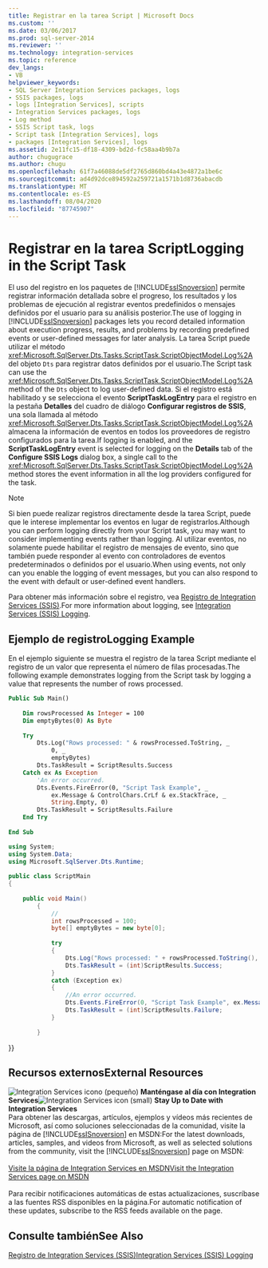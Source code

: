 ```yaml
---
title: Registrar en la tarea Script | Microsoft Docs
ms.custom: ''
ms.date: 03/06/2017
ms.prod: sql-server-2014
ms.reviewer: ''
ms.technology: integration-services
ms.topic: reference
dev_langs:
- VB
helpviewer_keywords:
- SQL Server Integration Services packages, logs
- SSIS packages, logs
- logs [Integration Services], scripts
- Integration Services packages, logs
- Log method
- SSIS Script task, logs
- Script task [Integration Services], logs
- packages [Integration Services], logs
ms.assetid: 2e11fc15-df18-4309-bd2d-fc58aa4b9b7a
author: chugugrace
ms.author: chugu
ms.openlocfilehash: 61f7a46088de5df2765d860bd4a43e4872a1be6c
ms.sourcegitcommit: ad4d92dce894592a259721a1571b1d8736abacdb
ms.translationtype: MT
ms.contentlocale: es-ES
ms.lasthandoff: 08/04/2020
ms.locfileid: "87745907"
---
```

# <a name="logging-in-the-script-task"></a><span data-ttu-id="4a8a0-102">Registrar en la tarea Script</span><span class="sxs-lookup"><span data-stu-id="4a8a0-102">Logging in the Script Task</span></span>
  <span data-ttu-id="4a8a0-103">El uso del registro en los paquetes de [!INCLUDE[ssISnoversion](../../../includes/ssisnoversion-md.md)] permite registrar información detallada sobre el progreso, los resultados y los problemas de ejecución al registrar eventos predefinidos o mensajes definidos por el usuario para su análisis posterior.</span><span class="sxs-lookup"><span data-stu-id="4a8a0-103">The use of logging in [!INCLUDE[ssISnoversion](../../../includes/ssisnoversion-md.md)] packages lets you record detailed information about execution progress, results, and problems by recording predefined events or user-defined messages for later analysis.</span></span> <span data-ttu-id="4a8a0-104">La tarea Script puede utilizar el método <xref:Microsoft.SqlServer.Dts.Tasks.ScriptTask.ScriptObjectModel.Log%2A> del objeto `Dts` para registrar datos definidos por el usuario.</span><span class="sxs-lookup"><span data-stu-id="4a8a0-104">The Script task can use the <xref:Microsoft.SqlServer.Dts.Tasks.ScriptTask.ScriptObjectModel.Log%2A> method of the `Dts` object to log user-defined data.</span></span> <span data-ttu-id="4a8a0-105">Si el registro está habilitado y se selecciona el evento **ScriptTaskLogEntry** para el registro en la pestaña **Detalles** del cuadro de diálogo **Configurar registros de SSIS**, una sola llamada al método <xref:Microsoft.SqlServer.Dts.Tasks.ScriptTask.ScriptObjectModel.Log%2A> almacena la información de eventos en todos los proveedores de registro configurados para la tarea.</span><span class="sxs-lookup"><span data-stu-id="4a8a0-105">If logging is enabled, and the **ScriptTaskLogEntry** event is selected for logging on the **Details** tab of the **Configure SSIS Logs** dialog box, a single call to the <xref:Microsoft.SqlServer.Dts.Tasks.ScriptTask.ScriptObjectModel.Log%2A> method stores the event information in all the log providers configured for the task.</span></span>  
  
> [!NOTE]  
>  <span data-ttu-id="4a8a0-106">Si bien puede realizar registros directamente desde la tarea Script, puede que le interese implementar los eventos en lugar de registrarlos.</span><span class="sxs-lookup"><span data-stu-id="4a8a0-106">Although you can perform logging directly from your Script task, you may want to consider implementing events rather than logging.</span></span> <span data-ttu-id="4a8a0-107">Al utilizar eventos, no solamente puede habilitar el registro de mensajes de evento, sino que también puede responder al evento con controladores de eventos predeterminados o definidos por el usuario.</span><span class="sxs-lookup"><span data-stu-id="4a8a0-107">When using events, not only can you enable the logging of event messages, but you can also respond to the event with default or user-defined event handlers.</span></span>  
  
 <span data-ttu-id="4a8a0-108">Para obtener más información sobre el registro, vea [Registro de Integration Services &#40;SSIS&#41;](../../performance/integration-services-ssis-logging.md).</span><span class="sxs-lookup"><span data-stu-id="4a8a0-108">For more information about logging, see [Integration Services &#40;SSIS&#41; Logging](../../performance/integration-services-ssis-logging.md).</span></span>  
  
## <a name="logging-example"></a><span data-ttu-id="4a8a0-109">Ejemplo de registro</span><span class="sxs-lookup"><span data-stu-id="4a8a0-109">Logging Example</span></span>  
 <span data-ttu-id="4a8a0-110">En el ejemplo siguiente se muestra el registro de la tarea Script mediante el registro de un valor que representa el número de filas procesadas.</span><span class="sxs-lookup"><span data-stu-id="4a8a0-110">The following example demonstrates logging from the Script task by logging a value that represents the number of rows processed.</span></span>  
  
```vb  
Public Sub Main()  
  
    Dim rowsProcessed As Integer = 100  
    Dim emptyBytes(0) As Byte  
  
    Try  
        Dts.Log("Rows processed: " & rowsProcessed.ToString, _  
            0, _  
            emptyBytes)  
        Dts.TaskResult = ScriptResults.Success  
    Catch ex As Exception  
        'An error occurred.  
        Dts.Events.FireError(0, "Script Task Example", _  
            ex.Message & ControlChars.CrLf & ex.StackTrace, _  
            String.Empty, 0)  
        Dts.TaskResult = ScriptResults.Failure  
    End Try  
  
End Sub  
```  
  
```csharp  
using System;  
using System.Data;  
using Microsoft.SqlServer.Dts.Runtime;  
  
public class ScriptMain  
{  
  
    public void Main()  
        {  
            //  
            int rowsProcessed = 100;  
            byte[] emptyBytes = new byte[0];  
  
            try  
            {  
                Dts.Log("Rows processed: " + rowsProcessed.ToString(), 0, emptyBytes);  
                Dts.TaskResult = (int)ScriptResults.Success;  
            }  
            catch (Exception ex)  
            {  
                //An error occurred.  
                Dts.Events.FireError(0, "Script Task Example", ex.Message + "\r" + ex.StackTrace, String.Empty, 0);  
                Dts.TaskResult = (int)ScriptResults.Failure;  
            }  
  
        }  
```  
  
 <span data-ttu-id="4a8a0-111">}</span><span class="sxs-lookup"><span data-stu-id="4a8a0-111">}</span></span>  
  
## <a name="external-resources"></a><span data-ttu-id="4a8a0-112">Recursos externos</span><span class="sxs-lookup"><span data-stu-id="4a8a0-112">External Resources</span></span>  
  
<span data-ttu-id="4a8a0-113">![Integration Services icono (pequeño)](../../media/dts-16.gif "Icono de Integration Services (pequeño)")  **Manténgase al día con Integration Services**</span><span class="sxs-lookup"><span data-stu-id="4a8a0-113">![Integration Services icon (small)](../../media/dts-16.gif "Integration Services icon (small)")  **Stay Up to Date with Integration Services**</span></span><br /> <span data-ttu-id="4a8a0-114">Para obtener las descargas, artículos, ejemplos y vídeos más recientes de Microsoft, así como soluciones seleccionadas de la comunidad, visite la página de [!INCLUDE[ssISnoversion](../../../includes/ssisnoversion-md.md)] en MSDN:</span><span class="sxs-lookup"><span data-stu-id="4a8a0-114">For the latest downloads, articles, samples, and videos from Microsoft, as well as selected solutions from the community, visit the [!INCLUDE[ssISnoversion](../../../includes/ssisnoversion-md.md)] page on MSDN:</span></span><br /><br /> [<span data-ttu-id="4a8a0-115">Visite la página de Integration Services en MSDN</span><span class="sxs-lookup"><span data-stu-id="4a8a0-115">Visit the Integration Services page on MSDN</span></span>](https://go.microsoft.com/fwlink/?LinkId=136655)<br /><br /> <span data-ttu-id="4a8a0-116">Para recibir notificaciones automáticas de estas actualizaciones, suscríbase a las fuentes RSS disponibles en la página.</span><span class="sxs-lookup"><span data-stu-id="4a8a0-116">For automatic notification of these updates, subscribe to the RSS feeds available on the page.</span></span>  
  
## <a name="see-also"></a><span data-ttu-id="4a8a0-117">Consulte también</span><span class="sxs-lookup"><span data-stu-id="4a8a0-117">See Also</span></span>  
 [<span data-ttu-id="4a8a0-118">Registro de Integration Services &#40;SSIS&#41;</span><span class="sxs-lookup"><span data-stu-id="4a8a0-118">Integration Services &#40;SSIS&#41; Logging</span></span>](../../performance/integration-services-ssis-logging.md)  
  
  

